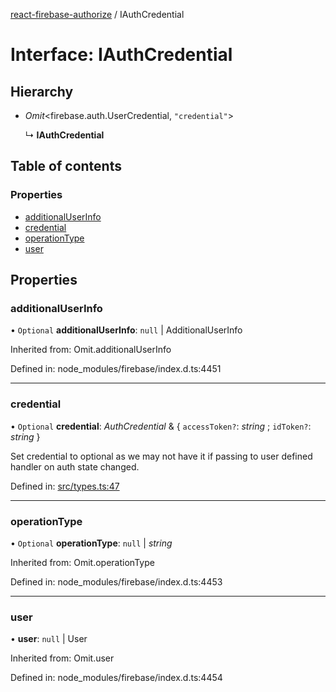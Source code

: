 [react-firebase-authorize](../README.md) / IAuthCredential

# Interface: IAuthCredential

## Hierarchy

- *Omit*<firebase.auth.UserCredential, ``"credential"``\>

  ↳ **IAuthCredential**

## Table of contents

### Properties

- [additionalUserInfo](iauthcredential.md#additionaluserinfo)
- [credential](iauthcredential.md#credential)
- [operationType](iauthcredential.md#operationtype)
- [user](iauthcredential.md#user)

## Properties

### additionalUserInfo

• `Optional` **additionalUserInfo**: ``null`` \| AdditionalUserInfo

Inherited from: Omit.additionalUserInfo

Defined in: node_modules/firebase/index.d.ts:4451

___

### credential

• `Optional` **credential**: *AuthCredential* & { `accessToken?`: *string* ; `idToken?`: *string*  }

Set credential to optional as we may not
have it if passing to user defined handler
on auth state changed.

Defined in: [src/types.ts:47](https://github.com/blujedis/react-firebase-authorize/blob/9581d20/src/types.ts#L47)

___

### operationType

• `Optional` **operationType**: ``null`` \| *string*

Inherited from: Omit.operationType

Defined in: node_modules/firebase/index.d.ts:4453

___

### user

• **user**: ``null`` \| User

Inherited from: Omit.user

Defined in: node_modules/firebase/index.d.ts:4454
